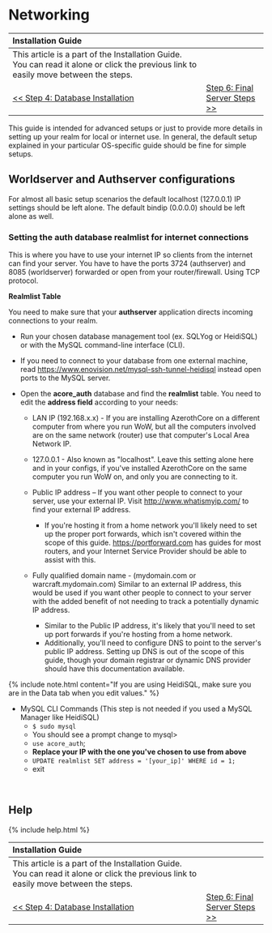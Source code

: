 # Networking

| Installation Guide                                                                                                                   |                                                     |
| :----------------------------------------------------------------------------------------------------------------------------------- | :-------------------------------------------------- |
| This article is a part of the Installation Guide. You can read it alone or click the previous link to easily move between the steps. |
| [<< Step 4: Database Installation](database-installation)                                                                            | [Step 6: Final Server Steps >>](final-server-steps) |

This guide is intended for advanced setups or just to provide more details in setting up your realm for local or internet use. In general, the default setup explained in your particular OS-specific guide should be fine for simple setups.

## Worldserver and Authserver configurations

For almost all basic setup scenarios the default localhost (127.0.0.1) IP settings should be left alone. The default bindip (0.0.0.0) should be left alone as well.

### Setting the auth database realmlist for internet connections

This is where you have to use your internet IP so clients from the internet can find your server. You have to have the ports 3724 (authserver) and 8085 (worldserver) forwarded or open from your router/firewall. Using TCP protocol.

**Realmlist Table**

You need to make sure that your **authserver** application directs incoming connections to your realm.

- Run your chosen database management tool (ex. SQLYog or HeidiSQL) or with the MySQL command-line interface (CLI).

- If you need to connect to your database from one external machine, read https://www.enovision.net/mysql-ssh-tunnel-heidisql instead open ports to the MySQL server.

- Open the **acore_auth** database and find the **realmlist** table. You need to edit the **address field** according to your needs:

    - LAN IP (192.168.x.x) - If you are installing AzerothCore on a different computer from where you run WoW, but all the computers involved are on the same network (router) use that computer's Local Area Network IP.

    - 127.0.0.1 - Also known as "localhost". Leave this setting alone here and in your configs, if you've installed AzerothCore on the same computer you run WoW on, and only you are connecting to it.

    - Public IP address – If you want other people to connect to your server, use your external IP. Visit http://www.whatismyip.com/ to find your external IP address. 
        -  If you're hosting it from a home network you'll likely need to set up the proper port forwards, which isn't covered within the scope of this guide. https://portforward.com has guides for most routers, and your Internet Service Provider should be able to assist with this. 
    
    - Fully qualified domain name - (mydomain.com or warcraft.mydomain.com) Similar to an external IP address, this would be used if you want other people to connect to your server with the added benefit of not needing to track a potentially dynamic IP address. 
        - Similar to the Public IP address, it's likely that you'll need to set up port forwards if you're hosting from a home network.
        - Additionally, you'll need to configure DNS to point to the server's public IP address. Setting up DNS is out of the scope of this guide, though your domain registrar or dynamic DNS provider should have this documentation available.

{% include note.html content="If you are using HeidiSQL, make sure you are in the Data tab when you edit values." %}

 - MySQL CLI Commands (This step is not needed if you used a MySQL Manager like HeidiSQL)
    - `$ sudo mysql`
    - You should see a prompt change to mysql>
    - `use acore_auth`;
    - **Replace your IP with the one you've chosen to use from above**
    - `UPDATE realmlist SET address = '[your_ip]' WHERE id = 1;`
    - exit
<br>

## Help

{% include help.html %}

| Installation Guide                                                                                                                   |                                                     |
| :----------------------------------------------------------------------------------------------------------------------------------- | :-------------------------------------------------- |
| This article is a part of the Installation Guide. You can read it alone or click the previous link to easily move between the steps. |
| [<< Step 4: Database Installation](database-installation)                                                                            | [Step 6: Final Server Steps >>](final-server-steps) |

